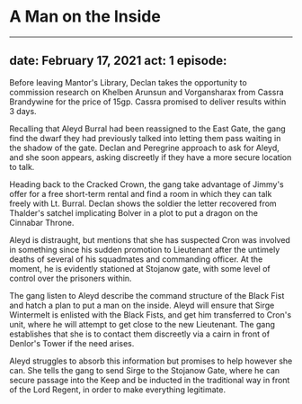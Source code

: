 # A Man on the Inside

---
date: February 17, 2021
act: 1
episode: 
---

Before leaving Mantor's Library, Declan takes the opportunity to commission research on Khelben Arunsun and Vorgansharax from Cassra Brandywine for the price of 15gp. Cassra promised to deliver results within 3 days.

Recalling that Aleyd Burral had been reassigned to the East Gate, the gang find the dwarf they had previously talked into letting them pass waiting in the shadow of the gate. Declan and Peregrine approach to ask for Aleyd, and she soon appears, asking discreetly if they have a more secure location to talk.

Heading back to the Cracked Crown, the gang take advantage of Jimmy's offer for a free short-term rental and find a room in which they can talk freely with Lt. Burral. Declan shows the soldier the letter recovered from Thalder's satchel implicating Bolver in a plot to put a dragon on the Cinnabar Throne.

Aleyd is distraught, but mentions that she has suspected Cron was involved in something since his sudden promotion to Lieutenant after the untimely deaths of several of his squadmates and commanding officer. At the moment, he is evidently stationed at Stojanow gate, with some level of control over the prisoners within.

The gang listen to Aleyd describe the command structure of the Black Fist and hatch a plan to put a man on the inside. Aleyd will ensure that Sirge Wintermelt is enlisted with the Black Fists, and get him transferred to Cron's unit, where he will attempt to get close to the new Lieutenant. The gang establishes that she is to contact them discreetly via a cairn in front of Denlor's Tower if the need arises.

Aleyd struggles to absorb this information but promises to help however she can. She tells the gang to send Sirge to the Stojanow Gate, where he can secure passage into the Keep and be inducted in the traditional way in front of the Lord Regent, in order to make everything legitimate.
